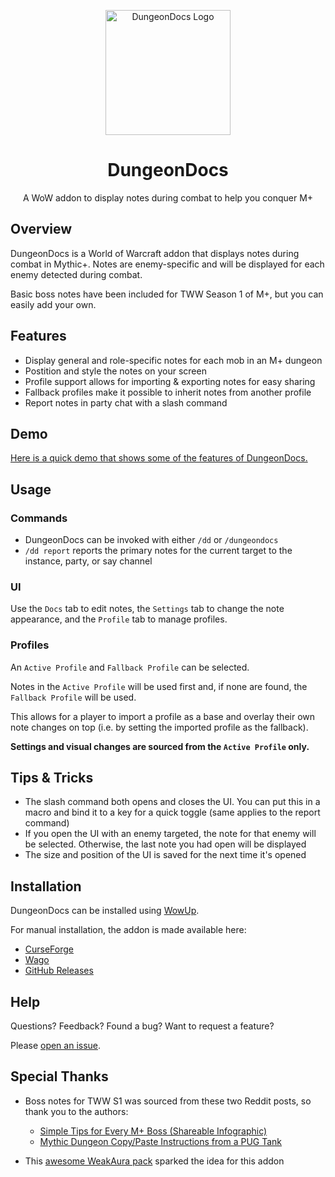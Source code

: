 <p align="center">
  <img src="Assets/DungeonDocs.svg" alt="DungeonDocs Logo" width="200"/>
</p>
<h1 align="center">DungeonDocs</h1>

<p align="center">A WoW addon to display notes during combat to help you conquer M+</p>

## Overview

DungeonDocs is a World of Warcraft addon that displays notes during combat in Mythic+. Notes are enemy-specific and will be displayed for each enemy detected during combat.  

Basic boss notes have been included for TWW Season 1 of M+, but you can easily add your own.


## Features

- Display general and role-specific notes for each mob in an M+ dungeon
- Postition and style the notes on your screen
- Profile support allows for importing & exporting notes for easy sharing
- Fallback profiles make it possible to inherit notes from another profile
- Report notes in party chat with a slash command

## Demo

[Here is a quick demo that shows some of the features of DungeonDocs.](https://www.youtube.com/watch?v=lzqX2w3UBVY)

## Usage

### Commands
- DungeonDocs can be invoked with either `/dd` or `/dungeondocs`
- `/dd report` reports the primary notes for the current target to the instance, party, or say channel

### UI

Use the `Docs` tab to edit notes, the `Settings` tab to change the note appearance, and the `Profile` tab to manage profiles.

### Profiles

An `Active Profile` and `Fallback Profile` can be selected.

Notes in the `Active Profile` will be used first and, if none are found, the `Fallback Profile` will be used.

This allows for a player to import a profile as a base and overlay their own note changes on top (i.e. by setting the imported profile as the fallback).

**Settings and visual changes are sourced from the `Active Profile` only.**


## Tips & Tricks

- The slash command both opens and closes the UI. You can put this in a macro and bind it to a key for a quick toggle (same applies to the report command)
- If you open the UI with an enemy targeted, the note for that enemy will be selected. Otherwise, the last note you had open will be displayed
- The size and position of the UI is saved for the next time it's opened 

## Installation

DungeonDocs can be installed using [WowUp](https://wowup.io/).

For manual installation, the addon is made available here:
- [CurseForge](https://www.curseforge.com/wow/addons/dungeondocs)
- [Wago](https://addons.wago.io/addons/dungeondocs)
- [GitHub Releases](https://github.com/wardann/DungeonDocs/releases)

## Help

Questions? Feedback? Found a bug? Want to request a feature?

Please [open an issue](https://github.com/wardann/DungeonDocs/issues/new).


## Special Thanks

- Boss notes for TWW S1 was sourced from these two Reddit posts, so thank you to the authors:
  -  [Simple Tips for Every M+ Boss (Shareable Infographic)](https://www.reddit.com/r/wow/comments/1fixt35/simple_tips_for_every_m_boss_shareable_infographic/?share_id=E9PNOF_5JEyhxG4rpS5C3&utm_content=1&utm_medium=ios_app&utm_name=ioscss&utm_source=share&utm_term=1)
  - [Mythic Dungeon Copy/Paste Instructions from a PUG Tank](https://www.reddit.com/r/wow/comments/1fectof/mythic_dungeon_copypaste_instructions_from_pug/)

- This [awesome WeakAura pack](https://www.reddit.com/r/wow/comments/1fenyjp/weakaura_for_boss_instructions_all_season_1/) sparked the idea for this addon



